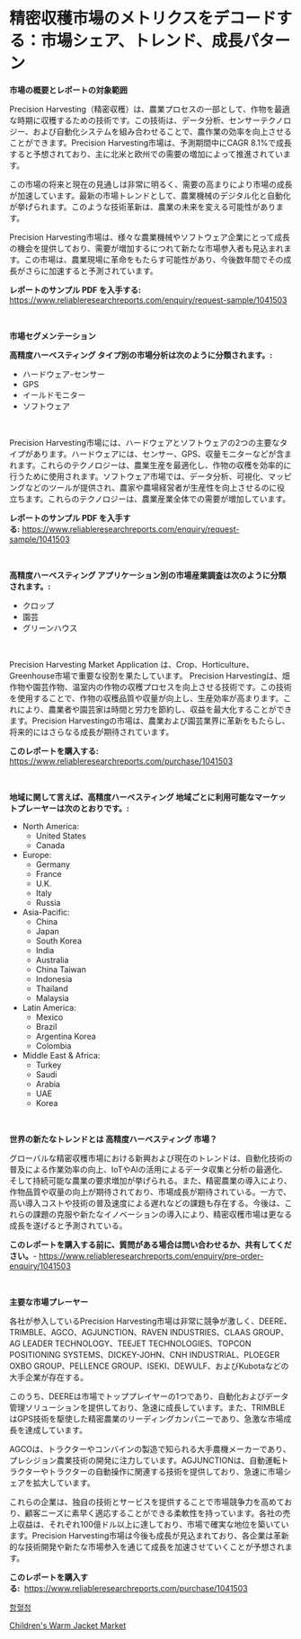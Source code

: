 <p><h1>精密収穫市場のメトリクスをデコードする：市場シェア、トレンド、成長パターン</h1></p><p><strong>市場の概要とレポートの対象範囲</strong></p>
<p><p>Precision Harvesting（精密収穫）は、農業プロセスの一部として、作物を最適な時期に収穫するための技術です。この技術は、データ分析、センサーテクノロジー、および自動化システムを組み合わせることで、農作業の効率を向上させることができます。Precision Harvesting市場は、予測期間中にCAGR 8.1%で成長すると予想されており、主に北米と欧州での需要の増加によって推進されています。</p><p>この市場の将来と現在の見通しは非常に明るく、需要の高まりにより市場の成長が加速しています。最新の市場トレンドとして、農業機械のデジタル化と自動化が挙げられます。このような技術革新は、農業の未来を変える可能性があります。</p><p>Precision Harvesting市場は、様々な農業機械やソフトウェア企業にとって成長の機会を提供しており、需要が増加するにつれて新たな市場参入者も見込まれます。この市場は、農業現場に革命をもたらす可能性があり、今後数年間でその成長がさらに加速すると予測されています。</p></p>
<p><strong>レポートのサンプル PDF を入手する:</strong> <a href="https://www.reliableresearchreports.com/enquiry/request-sample/1041503">https://www.reliableresearchreports.com/enquiry/request-sample/1041503</a></p>
<p>&nbsp;</p>
<p><strong>市場セグメンテーション</strong></p>
<p><strong>高精度ハーベスティング タイプ別の市場分析は次のように分類されます。:</strong></p>
<p><ul><li>ハードウェア-センサー</li><li>GPS</li><li>イールドモニター</li><li>ソフトウェア</li></ul></p>
<p>&nbsp;</p>
<p><p>Precision Harvesting市場には、ハードウェアとソフトウェアの2つの主要なタイプがあります。ハードウェアには、センサー、GPS、収量モニターなどが含まれます。これらのテクノロジーは、農業生産を最適化し、作物の収穫を効率的に行うために使用されます。ソフトウェア市場では、データ分析、可視化、マッピングなどのツールが提供され、農家や農場経営者が生産性を向上させるのに役立ちます。これらのテクノロジーは、農業産業全体での需要が増加しています。</p></p>
<p><strong>レポートのサンプル PDF を入手する:</strong>&nbsp;<a href="https://www.reliableresearchreports.com/enquiry/request-sample/1041503">https://www.reliableresearchreports.com/enquiry/request-sample/1041503</a></p>
<p>&nbsp;</p>
<p><strong> 高精度ハーベスティング アプリケーション別の市場産業調査は次のように分類されます。:</strong></p>
<p><ul><li>クロップ</li><li>園芸</li><li>グリーンハウス</li></ul></p>
<p>&nbsp;</p>
<p><p>Precision Harvesting Market Application は、Crop、Horticulture、Greenhouse市場で重要な役割を果たしています。 Precision Harvestingは、畑作物や園芸作物、温室内の作物の収穫プロセスを向上させる技術です。この技術を使用することで、作物の収穫品質や収量が向上し、生産効率が高まります。これにより、農業者や園芸家は時間と労力を節約し、収益を最大化することができます。Precision Harvestingの市場は、農業および園芸業界に革新をもたらし、将来的にはさらなる成長が期待されています。</p></p>
<p><strong>このレポートを購入する:</strong>&nbsp; <a href="https://www.reliableresearchreports.com/purchase/1041503">https://www.reliableresearchreports.com/purchase/1041503</a></p>
<p>&nbsp;</p>
<p><strong>地域に関して言えば、高精度ハーベスティング 地域ごとに利用可能なマーケットプレーヤーは次のとおりです。:</strong></p>
<p><ul>
    <li>
        North America:
        <ul>
            <li>United States</li>
            <li>Canada</li>
        </ul>
    </li>
    <li>
        Europe:
        <ul>
            <li>Germany</li>
            <li>France</li>
            <li>U.K.</li>
            <li>Italy</li>
            <li>Russia</li>
        </ul>
    </li>
    <li>
        Asia-Pacific:
        <ul>
            <li>China</li>
            <li>Japan</li>
            <li>South Korea</li>
            <li>India</li>
            <li>Australia</li>
            <li>China Taiwan</li>
            <li>Indonesia</li>
            <li>Thailand</li>
            <li>Malaysia</li>
        </ul>
    </li>
    <li>
        Latin America:
        <ul>
            <li>Mexico</li>
            <li>Brazil</li>
            <li>Argentina Korea</li>
            <li>Colombia</li>
        </ul>
    </li>
    <li>
        Middle East & Africa:
        <ul>
            <li>Turkey</li>
            <li>Saudi</li>
            <li>Arabia</li>
            <li>UAE</li>
            <li>Korea</li>
        </ul>
    </li>
    </ul></p>
<p>&nbsp;</p>
<p><strong>世界の新たなトレンドとは 高精度ハーベスティング 市場？</strong></p>
<p><p>グローバルな精密収穫市場における新興および現在のトレンドは、自動化技術の普及による作業効率の向上、IoTやAIの活用によるデータ収集と分析の最適化、そして持続可能な農業の要求増加が挙げられる。また、精密農業の導入により、作物品質や収量の向上が期待されており、市場成長が期待されている。一方で、高い導入コストや技術の普及速度による遅れなどの課題も存在する。今後は、これらの課題の克服や新たなイノベーションの導入により、精密収穫市場は更なる成長を遂げると予測されている。</p></p>
<p><strong>このレポートを購入する前に、質問がある場合は問い合わせるか、共有してください。</strong>- <a href="https://www.reliableresearchreports.com/enquiry/pre-order-enquiry/1041503">https://www.reliableresearchreports.com/enquiry/pre-order-enquiry/1041503</a></p>
<p>&nbsp;</p>
<p><strong>主要な市場プレーヤー</strong></p>
<p><p>各社が参入しているPrecision Harvesting市場は非常に競争が激しく、DEERE、TRIMBLE、AGCO、AGJUNCTION、RAVEN INDUSTRIES、CLAAS GROUP、AG LEADER TECHNOLOGY、TEEJET TECHNOLOGIES、TOPCON POSITIONING SYSTEMS、DICKEY-JOHN、CNH INDUSTRIAL、PLOEGER OXBO GROUP、PELLENCE GROUP、ISEKI、DEWULF、およびKubotaなどの大手企業が存在する。</p><p>このうち、DEEREは市場でトッププレイヤーの1つであり、自動化およびデータ管理ソリューションを提供しており、急速に成長しています。また、TRIMBLEはGPS技術を駆使した精密農業のリーディングカンパニーであり、急激な市場成長を達成しています。</p><p>AGCOは、トラクターやコンバインの製造で知られる大手農機メーカーであり、プレシジョン農業技術の開発に注力しています。AGJUNCTIONは、自動運転トラクターやトラクターの自動操作に関連する技術を提供しており、急速に市場シェアを拡大しています。</p><p>これらの企業は、独自の技術とサービスを提供することで市場競争力を高めており、顧客ニーズに素早く適応することができる柔軟性を持っています。各社の売上収益は、それぞれ100億ドル以上に達しており、市場で確実な地位を築いています。Precision Harvesting市場は今後も成長が見込まれており、各企業は革新的な技術開発や新たな市場参入を通じて成長を加速させていくことが予想されます。</p></p>
<p><strong>このレポートを購入する:</strong>&nbsp;&nbsp;<a href="https://www.reliableresearchreports.com/purchase/1041503">https://www.reliableresearchreports.com/purchase/1041503</a></p>
<p><p><a href="https://github.com/bunxhcci35271755/Market-Research-Report-List-1/blob/main/73537817399.md">항혈청</a></p><p><a href="https://github.com/Chiragrp22/Market-Research-Report-List-3/blob/main/childrens-warm-jacket-market.md">Children's Warm Jacket Market</a></p></p>